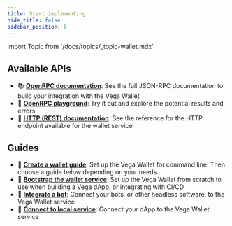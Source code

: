 ```yaml
---
title: Start implementing
hide_title: false
sidebar_position: 6
---
```


import Topic from '/docs/topics/_topic-wallet.mdx'

<Topic />

## Available APIs

* 📚 **[OpenRPC documentation](./reference/core/openrpc.md)**: See the full JSON-RPC documentation to build your integration with the Vega Wallet
* 🛝 **[OpenRPC playground](./reference/core/openrpc-api-playground)**: Try it out and explore the potential results and errors
* 🔌 **[HTTP (REST) documentation](./reference/local-service/wallet-api.info.mdx)**: See the reference for the HTTP endpoint available for the wallet service

## Guides

* 🔑 **[Create a wallet guide](../../tools/vega-wallet/CLI-wallet/latest/create-wallet.md)**: Set up the Vega Wallet for command line. Then choose a guide below depending on your needs.
* 🥾 **[Bootstrap the wallet service](./how-to/bootstrap-local-service.md)**: Set up the Vega Wallet from scratch to use when building a Vega dApp, or integrating with CI/CD
* 🤖 **[Integrate a bot](./how-to/integrate-with-bots.md)**: Connect your bots, or other headless software, to the Vega Wallet service
* 🧩 **[Connect to local service](./how-to/connect-to-local-service)**: Connect your dApp to the Vega Wallet service


